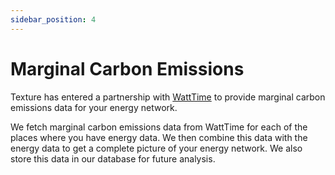 ```yaml
---
sidebar_position: 4
---
```


# Marginal Carbon Emissions

Texture has entered a partnership with [WattTime](https://watttime.org/) to provide marginal carbon emissions data for your energy network.

We fetch marginal carbon emissions data from WattTime for each of the places where you have energy data. We then combine this data with the energy data to get a complete picture of your energy network. We also store this data in our database for future analysis.
